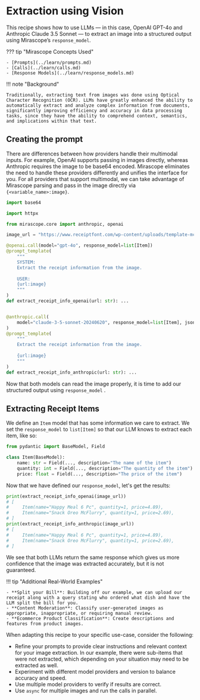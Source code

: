 # Extraction using Vision

This recipe shows how to use LLMs — in this case, OpenAI GPT-4o and Anthropic Claude 3.5 Sonnet — to extract an image into a structured output using Mirascope’s `response_model`.

??? tip "Mirascope Concepts Used"

    - [Prompts](../learn/prompts.md)
    - [Calls](../learn/calls.md)
    - [Response Models](../learn/response_models.md)

!!! note "Background"

    Traditionally, extracting text from images was done using Optical Character Recognition (OCR). LLMs have greatly enhanced the ability to automatically extract and analyze complex information from documents, significantly improving efficiency and accuracy in data processing tasks, since they have the ability to comprehend context, semantics, and implications within that text.

## Creating the prompt

There are differences between how providers handle their multimodal inputs. For example, OpenAI supports passing in images directly, whereas Anthropic requires the image to be base64 encoded. Mirascope eliminates the need to handle these providers differently and unifies the interface for you. For all providers that support multimodal, we can take advantage of Mirascope parsing and pass in the image directly via `{<variable_name>:image}`.

```python
import base64

import httpx

from mirascope.core import anthropic, openai

image_url = "https://www.receiptfont.com/wp-content/uploads/template-mcdonalds-1-screenshot-fit.png"

@openai.call(model="gpt-4o", response_model=list[Item])
@prompt_template(
    """
    SYSTEM:
    Extract the receipt information from the image.
    
    USER:
    {url:image}
    """
)
def extract_receipt_info_openai(url: str): ...


@anthropic.call(
    model="claude-3-5-sonnet-20240620", response_model=list[Item], json_mode=True
)
@prompt_template(
    """
    Extract the receipt information from the image.
    
    {url:image}
    """
)
def extract_receipt_info_anthropic(url: str): ...
```

Now that both models can read the image properly, it is time to add our structured output using `response_model` .

## Extracting Receipt Items

We define an `Item` model that has some information we care to extract. We set the `response_model` to `list[Item]` so that our LLM knows to extract each item, like so:

```python
from pydantic import BaseModel, Field

class Item(BaseModel):
    name: str = Field(..., description="The name of the item")
    quantity: int = Field(..., description="The quantity of the item")
    price: float = Field(..., description="The price of the item")
```

Now that we have defined our `response_model`, let's get the results:

```python
print(extract_receipt_info_openai(image_url))
# [
#     Item(name="Happy Meal 6 Pc", quantity=1, price=4.89),
#     Item(name="Snack Oreo McFlurry", quantity=1, price=2.69),
# ]
print(extract_receipt_info_anthropic(image_url))
# [
#     Item(name="Happy Meal 6 Pc", quantity=1, price=4.89),
#     Item(name="Snack Oreo McFlurry", quantity=1, price=2.69),
# ]
```

We see that both LLMs return the same response which gives us more confidence that the image was extracted accurately, but it is not guaranteed.

!!! tip "Additional Real-World Examples"

    - **Split your Bill**: Building off our example, we can upload our receipt along with a query stating who ordered what dish and have the LLM split the bill for you.
    - **Content Moderation**: Classify user-generated images as appropriate, inappropriate, or requiring manual review.
    - **Ecommerce Product Classification**: Create descriptions and features from product images.

When adapting this recipe to your specific use-case, consider the following:

- Refine your prompts to provide clear instructions and relevant context for your image extraction. In our example, there were sub-items that were not extracted, which depending on your situation may need to be extracted as well.
- Experiment with different model providers and version to balance accuracy and speed.
- Use multiple model providers to verify if results are correct.
- Use `async` for multiple images and run the calls in parallel.
